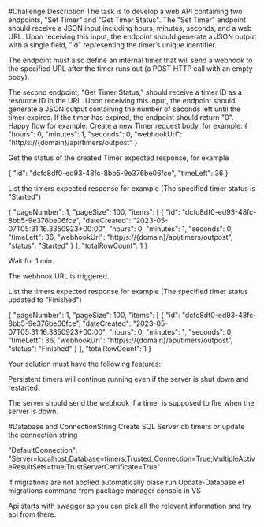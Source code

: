 #Challenge Description
The task is to develop a web API containing two endpoints, "Set Timer" and "Get Timer Status". The "Set Timer" endpoint should receive a JSON input including hours, minutes, seconds, and a web URL.
Upon receiving this input, the endpoint should generate a JSON output with a single field, "id" representing the timer’s unique identifier.

The endpoint must also define an internal timer that will send a webhook to the specified URL after the timer runs out (a POST HTTP call with an empty body).

The second endpoint, "Get Timer Status," should receive a timer ID as a resource ID in the URL. Upon receiving this input, the endpoint should generate a JSON output containing the number of seconds left until the timer expires. If the timer has expired, the endpoint should return "0".
Happy flow for example:
Create a new Timer request body, for example:
{ "hours": 0, "minutes": 1, "seconds": 0, "webhookUrl": "http/s://{domain}/api/timers/outpost" }

Get the status of the created Timer expected response, for example

{ "id": "dcfc8df0-ed93-48fc-8bb5-9e376be06fce", "timeLeft": 36 }

List the timers expected response for example (The specified timer status is "Started")

{ "pageNumber": 1, "pageSize": 100, "items": [ { "id": "dcfc8df0-ed93-48fc-8bb5-9e376be06fce", "dateCreated": "2023-05-07T05:31:16.3350923+00:00", "hours": 0, "minutes": 1, "seconds": 0, "timeLeft": 36, "webhookUrl": "http/s://{domain}/api/timers/outpost", "status": "Started" } ], "totalRowCount": 1 }

Wait for 1 min.

The webhook URL is triggered.

List the timers expected response for example (The specified timer status updated to "Finished")

{ "pageNumber": 1, "pageSize": 100, "items": [ { "id": "dcfc8df0-ed93-48fc-8bb5-9e376be06fce", "dateCreated": "2023-05-07T05:31:16.3350923+00:00", "hours": 0, "minutes": 1, "seconds": 0, "timeLeft": 36, "webhookUrl": "http/s://{domain}/api/timers/outpost", "status": "Finished" } ], "totalRowCount": 1 }

Your solution must have the following features:

Persistent timers will continue running even if the server is shut down and restarted.

The server should send the webhook if a timer is supposed to fire when the server is down.


#Database and ConnectionString
Create SQL Server db timers or update the connection string

"DefaultConnection": "Server=localhost;Database=timers;Trusted_Connection=True;MultipleActiveResultSets=true;TrustServerCertificate=True"

if migrations are not applied automatically plase run Update-Database ef migrations command from package manager console in VS


Api starts with swagger so you can pick all the relevant information and try api from there.


 
